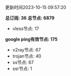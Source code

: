 更新时间2023-10-15 09:57:20

**总订阅: 36**
**总节点: 6879**
- vless节点: 17

**google ping有效节点: 175**
- v2ray节点: 67
- trojan节点: 40
- ss节点: 67
- ssr节点: 1
